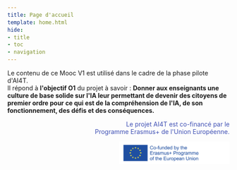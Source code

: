 ```yaml
---
title: Page d'accueil
template: home.html
hide:
- title
- toc
- navigation
---
```

Le contenu de ce Mooc V1 est utilisé dans le cadre de la phase pilote d'AI4T.   
Il répond à **l'objectif O1** du projet à savoir :
**Donner aux enseignants une culture de base solide sur l'IA leur permettant de devenir des citoyens de premier ordre pour ce qui est de la compréhension de l'IA, de son fonctionnement, des défis et des conséquences.**  


<p style="text-align:right; color: #4051b5;">Le projet AI4T est co-financé par le <br/>Programme Erasmus+ de l'Union Européenne.</p>
<img align="right" src="assets/logoerasmusright_en_0.jpeg" alt="Logo Erasmus+" width="250">
